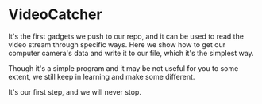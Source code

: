 # VideoCatcher

It's the first gadgets we push to our repo, and it can be used to read the video stream through specific ways.
Here we show how to get our computer camera's data and write it to our file, which it's the simplest way.

Though it's a simple program and it may be not useful for you to some extent, we still keep in learning and make some different.

It's our first step, and we will never stop.
